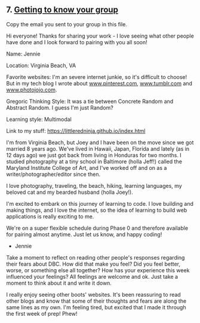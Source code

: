 ## 7. [Getting to know your group](7_get_to_know_your_group/readme.md)

Copy the email you sent to your group in this file.

Hi everyone!  Thanks for sharing your work - I love seeing what other people have done and I look forward to pairing with you all soon!  

Name:  Jennie

Location:  Virginia Beach, VA

Favorite websites:  I'm an severe internet junkie, so it's difficult to choose!  But in my tech blog I wrote about www.pinterest.com, www.tumblr.com and www.photojojo.com.    

Gregoric Thinking Style:  It was a tie between Concrete Random and Abstract Random.  I guess I'm just Random?

Learning style:  Multimodal

Link to my stuff:  https://littleredninja.github.io/index.html

I'm from Virginia Beach, but Joey and I have been on the move since we got married 8 years ago.  We've lived in Hawaii, Japan, Florida and lately (as in 12 days ago) we just got back from living in Honduras for two months.  I studied photography at a tiny school in Baltimore (holla Jeff!) called the Maryland Institute College of Art, and I've worked off and on as a writer/photographer/editor since then.  

I love photography, traveling, the beach, hiking, learning languages, my beloved cat and my bearded husband (holla Joey!).

I'm excited to embark on this journey of learning to code.  I love building and making things, and I love the internet, so the idea of learning to build web applications is really exciting to me.  

We're on a super flexible schedule during Phase 0 and therefore available for pairing almost anytime.  Just let us know, and happy coding!  

 - Jennie

Take a moment to reflect on reading other people's responses regarding their fears about DBC. How did that make you feel? Did you feel better, worse, or something else all together? How has your experience this week influenced your feelings? All feelings are welcome and ok. Just take a moment to think about it and write it down. 

I really enjoy seeing other boots' websites.  It's been reassuring to read other blogs and know that some of their thoughts and fears are along the same lines as my own.  I'm feeling tired, but excited that I made it through the first week of prep!  Phew!

